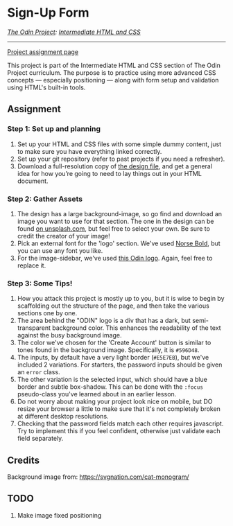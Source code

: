 # Sign-Up Form
_[The Odin Project](https://www.theodinproject.com/):
[Intermediate HTML and CSS](https://www.theodinproject.com/paths/full-stack-ruby-on-rails/courses/intermediate-html-and-css)_

---

[Project assignment page](https://www.theodinproject.com/lessons/intermediate-html-and-css-sign-up-form)

This project is part of the Intermediate HTML and CSS section of The Odin Project
curriculum. The purpose is to practice using more advanced CSS concepts —
especially positioning — along with form setup and validation using HTML's built-in
tools.

## Assignment
### Step 1: Set up and planning
1. Set up your HTML and CSS files with some simple dummy content, just to make
sure you have everything linked correctly.
2. Set up your git repository (refer to past projects if you need a refresher).
3. Download a full-resolution copy of [the design file](https://cdn.statically.io/gh/TheOdinProject/curriculum/5f37d43908ef92499e95a9b90fc3cc291a95014c/html_css/project-sign-up-form/sign-up-form.png), and get a general idea
for how you’re going to need to lay things out in your HTML document.

### Step 2: Gather Assets
1. The design has a large background-image, so go find and download an image
you want to use for that section. The one in the design can be found [on unsplash.com](https://unsplash.com/photos/25xggax4bSA), but feel free to select your
own. Be sure to credit the creator of your image!
2.  Pick an external font for the 'logo' section. We've used [Norse Bold](https://cdn.statically.io/gh/TheOdinProject/theodinproject/efdc2888072f409e687d31dc580595dbe4fe0ff4/app/assets/fonts/Norse-Bold.otf), but you can use any font you
like.
3.  For the image-sidebar, we've used [this Odin logo](https://cdn.statically.io/gh/TheOdinProject/curriculum/5f37d43908ef92499e95a9b90fc3cc291a95014c/html_css/project-sign-up-form/odin-lined.png). Again, feel free to replace it.

### Step 3: Some Tips!

1. How you attack this project is mostly up to you, but it is wise to begin by
scaffolding out the structure of the page, and then take the various sections
one by one.
2. The area behind the "ODIN" logo is a div that has a dark, but
semi-transparent background color. This enhances the readability of the text
against the busy background image.
3. The color we've chosen for the 'Create Account' button is similar to tones
found in the background image. Specifically, it is `#596D48`.
4. The inputs, by default have a very light border (`#E5E7EB`), but we've
included 2 variations. For starters, the password inputs should be given an
`error` class.
5. The other variation is the selected input, which should have a blue border
and subtle box-shadow. This can be done with the `:focus` pseudo-class you've
learned about in an earlier lesson.
6. Do not worry about making your project look nice on mobile, but DO resize
your browser a little to make sure that it's not completely broken at
different desktop resolutions.
7. Checking that the password fields match each other requires javascript. Try
to implement this if you feel confident, otherwise just validate each field
separately.

## Credits
Background image from: https://svgnation.com/cat-monogram/

## TODO
1. Make image fixed positioning